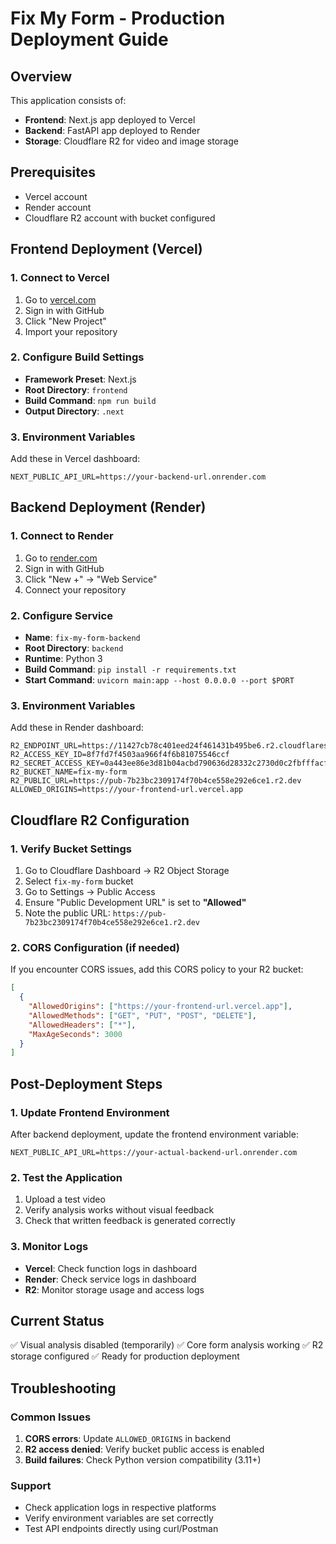# Fix My Form - Production Deployment Guide

## Overview
This application consists of:
- **Frontend**: Next.js app deployed to Vercel
- **Backend**: FastAPI app deployed to Render
- **Storage**: Cloudflare R2 for video and image storage

## Prerequisites
- Vercel account
- Render account  
- Cloudflare R2 account with bucket configured

## Frontend Deployment (Vercel)

### 1. Connect to Vercel
1. Go to [vercel.com](https://vercel.com)
2. Sign in with GitHub
3. Click "New Project"
4. Import your repository

### 2. Configure Build Settings
- **Framework Preset**: Next.js
- **Root Directory**: `frontend`
- **Build Command**: `npm run build`
- **Output Directory**: `.next`

### 3. Environment Variables
Add these in Vercel dashboard:
```
NEXT_PUBLIC_API_URL=https://your-backend-url.onrender.com
```

## Backend Deployment (Render)

### 1. Connect to Render
1. Go to [render.com](https://render.com)
2. Sign in with GitHub
3. Click "New +" → "Web Service"
4. Connect your repository

### 2. Configure Service
- **Name**: `fix-my-form-backend`
- **Root Directory**: `backend`
- **Runtime**: Python 3
- **Build Command**: `pip install -r requirements.txt`
- **Start Command**: `uvicorn main:app --host 0.0.0.0 --port $PORT`

### 3. Environment Variables
Add these in Render dashboard:
```
R2_ENDPOINT_URL=https://11427cb78c401eed24f461431b495be6.r2.cloudflarestorage.com
R2_ACCESS_KEY_ID=8f7fd7f4503aa966f4f6b81075546ccf
R2_SECRET_ACCESS_KEY=0a443ee86e3d81b04acbd790636d28332c2730d0c2fbfffacfe3fff9242abf76
R2_BUCKET_NAME=fix-my-form
R2_PUBLIC_URL=https://pub-7b23bc2309174f70b4ce558e292e6ce1.r2.dev
ALLOWED_ORIGINS=https://your-frontend-url.vercel.app
```

## Cloudflare R2 Configuration

### 1. Verify Bucket Settings
1. Go to Cloudflare Dashboard → R2 Object Storage
2. Select `fix-my-form` bucket
3. Go to Settings → Public Access
4. Ensure "Public Development URL" is set to **"Allowed"**
5. Note the public URL: `https://pub-7b23bc2309174f70b4ce558e292e6ce1.r2.dev`

### 2. CORS Configuration (if needed)
If you encounter CORS issues, add this CORS policy to your R2 bucket:
```json
[
  {
    "AllowedOrigins": ["https://your-frontend-url.vercel.app"],
    "AllowedMethods": ["GET", "PUT", "POST", "DELETE"],
    "AllowedHeaders": ["*"],
    "MaxAgeSeconds": 3000
  }
]
```

## Post-Deployment Steps

### 1. Update Frontend Environment
After backend deployment, update the frontend environment variable:
```
NEXT_PUBLIC_API_URL=https://your-actual-backend-url.onrender.com
```

### 2. Test the Application
1. Upload a test video
2. Verify analysis works without visual feedback
3. Check that written feedback is generated correctly

### 3. Monitor Logs
- **Vercel**: Check function logs in dashboard
- **Render**: Check service logs in dashboard
- **R2**: Monitor storage usage and access logs

## Current Status
✅ Visual analysis disabled (temporarily)
✅ Core form analysis working
✅ R2 storage configured
✅ Ready for production deployment

## Troubleshooting

### Common Issues
1. **CORS errors**: Update `ALLOWED_ORIGINS` in backend
2. **R2 access denied**: Verify bucket public access is enabled
3. **Build failures**: Check Python version compatibility (3.11+)

### Support
- Check application logs in respective platforms
- Verify environment variables are set correctly
- Test API endpoints directly using curl/Postman
